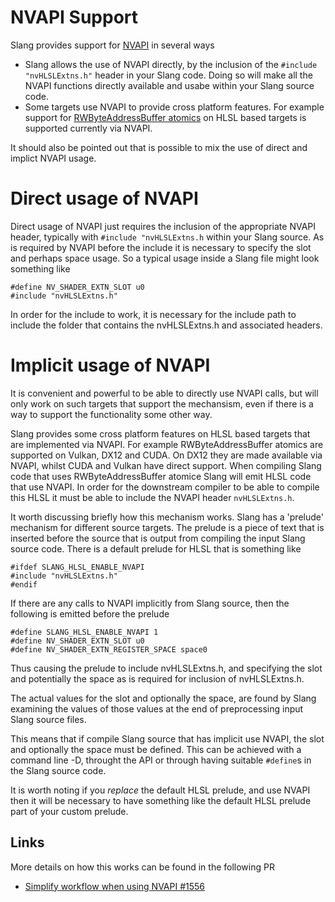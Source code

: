 NVAPI Support
=============

Slang provides support for [NVAPI](https://developer.nvidia.com/nvapi) in several ways

* Slang allows the use of NVAPI directly, by the inclusion of the `#include "nvHLSLExtns.h"` header in your Slang code. Doing so will make all the NVAPI functions directly available and usabe within your Slang source code.
* Some targets use NVAPI to provide cross platform features. For example support for [RWByteAddressBuffer atomics](target-compatibility.md) on HLSL based targets is supported currently via NVAPI. 

It should also be pointed out that is possible to mix the use of direct and implict NVAPI usage. 

Direct usage of NVAPI
=====================

Direct usage of NVAPI just requires the inclusion of the appropriate NVAPI header, typically with `#include "nvHLSLExtns.h` within your Slang source. As is required by NVAPI before the include it is necessary to specify the slot and perhaps space usage. So a typical usage inside a Slang file might look something like

```
#define NV_SHADER_EXTN_SLOT u0 
#include "nvHLSLExtns.h"
```

In order for the include to work, it is necessary for the include path to include the folder that contains the nvHLSLExtns.h and associated headers.

Implicit usage of NVAPI
=======================

It is convenient and powerful to be able to directly use NVAPI calls, but will only work on such targets that support the mechansism, even if there is a way to support the functionality some other way.

Slang provides some cross platform features on HLSL based targets that are implemented via NVAPI. For example RWByteAddressBuffer atomics are supported on Vulkan, DX12 and CUDA. On DX12 they are made available via NVAPI, whilst CUDA and Vulkan have direct support. When compiling Slang code that uses RWByteAddressBuffer atomice Slang will emit HLSL code that use NVAPI. In order for the downstream compiler to be able to compile this HLSL it must be able to include the NVAPI header `nvHLSLExtns.h`. 

It worth discussing briefly how this mechanism works. Slang has a 'prelude' mechanism for different source targets. The prelude is a piece of text that is inserted before the source that is output from compiling the input Slang source code. There is a default prelude for HLSL that is something like 

```
#ifdef SLANG_HLSL_ENABLE_NVAPI
#include "nvHLSLExtns.h"
#endif
```

If there are any calls to NVAPI implicitly from Slang source, then the following is emitted before the prelude

```
#define SLANG_HLSL_ENABLE_NVAPI 1
#define NV_SHADER_EXTN_SLOT u0
#define NV_SHADER_EXTN_REGISTER_SPACE space0
```

Thus causing the prelude to include nvHLSLExtns.h, and specifying the slot and potentially the space as is required for inclusion of nvHLSLExtns.h.

The actual values for the slot and optionally the space, are found by Slang examining the values of those values at the end of preprocessing input Slang source files. 

This means that if compile Slang source that has implicit use NVAPI, the slot and optionally the space must be defined. This can be achieved with a command line -D, throught the API or through having suitable `#define`s in the Slang source code.

It is worth noting if you *replace* the default HLSL prelude, and use NVAPI then it will be necessary to have something like the default HLSL prelude part of your custom prelude.

Links
-----

More details on how this works can be found in the following PR

* [Simplify workflow when using NVAPI #1556](https://github.com/shader-slang/slang/pull/1556)